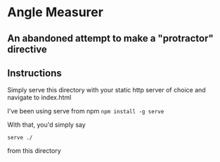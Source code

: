 # Angle Measurer
## An abandoned attempt to make a "protractor" directive

## Instructions
Simply serve this directory with your static http server of choice and navigate to index.html

I've been using serve from npm `npm install -g serve`

With that, you'd simply say

`serve ./`

from this directory